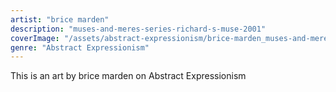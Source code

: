 ```yaml
---
artist: "brice marden"
description: "muses-and-meres-series-richard-s-muse-2001"
coverImage: "/assets/abstract-expressionism/brice-marden_muses-and-meres-series-richard-s-muse-2001.jpg"
genre: "Abstract Expressionism"
---
```

This is an art by brice marden on Abstract Expressionism

